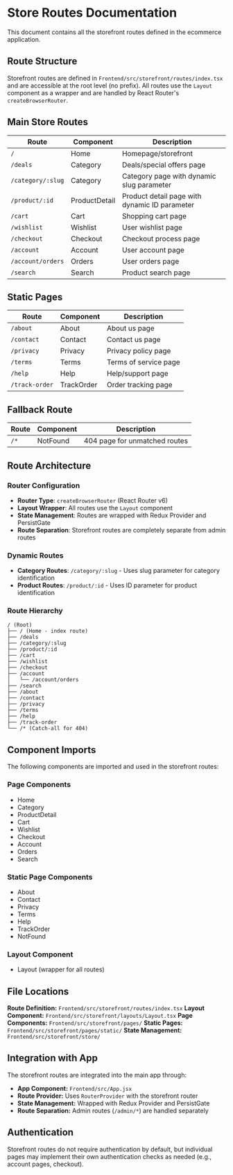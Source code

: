 # Store Routes Documentation

This document contains all the storefront routes defined in the ecommerce application.

## Route Structure

Storefront routes are defined in `Frontend/src/storefront/routes/index.tsx` and are accessible at the root level (no prefix). All routes use the `Layout` component as a wrapper and are handled by React Router's `createBrowserRouter`.

## Main Store Routes

| Route | Component | Description |
|-------|-----------|-------------|
| `/` | Home | Homepage/storefront |
| `/deals` | Category | Deals/special offers page |
| `/category/:slug` | Category | Category page with dynamic slug parameter |
| `/product/:id` | ProductDetail | Product detail page with dynamic ID parameter |
| `/cart` | Cart | Shopping cart page |
| `/wishlist` | Wishlist | User wishlist page |
| `/checkout` | Checkout | Checkout process page |
| `/account` | Account | User account page |
| `/account/orders` | Orders | User orders page |
| `/search` | Search | Product search page |

## Static Pages

| Route | Component | Description |
|-------|-----------|-------------|
| `/about` | About | About us page |
| `/contact` | Contact | Contact us page |
| `/privacy` | Privacy | Privacy policy page |
| `/terms` | Terms | Terms of service page |
| `/help` | Help | Help/support page |
| `/track-order` | TrackOrder | Order tracking page |

## Fallback Route

| Route | Component | Description |
|-------|-----------|-------------|
| `/*` | NotFound | 404 page for unmatched routes |

## Route Architecture

### Router Configuration
- **Router Type**: `createBrowserRouter` (React Router v6)
- **Layout Wrapper**: All routes use the `Layout` component
- **State Management**: Routes are wrapped with Redux Provider and PersistGate
- **Route Separation**: Storefront routes are completely separate from admin routes

### Dynamic Routes
- **Category Routes**: `/category/:slug` - Uses slug parameter for category identification
- **Product Routes**: `/product/:id` - Uses ID parameter for product identification

### Route Hierarchy
```
/ (Root)
├── / (Home - index route)
├── /deals
├── /category/:slug
├── /product/:id
├── /cart
├── /wishlist
├── /checkout
├── /account
│   └── /account/orders
├── /search
├── /about
├── /contact
├── /privacy
├── /terms
├── /help
├── /track-order
└── /* (Catch-all for 404)
```

## Component Imports

The following components are imported and used in the storefront routes:

### Page Components
- Home
- Category
- ProductDetail
- Cart
- Wishlist
- Checkout
- Account
- Orders
- Search

### Static Page Components
- About
- Contact
- Privacy
- Terms
- Help
- TrackOrder
- NotFound

### Layout Component
- Layout (wrapper for all routes)

## File Locations

**Route Definition:** `Frontend/src/storefront/routes/index.tsx`
**Layout Component:** `Frontend/src/storefront/layouts/Layout.tsx`
**Page Components:** `Frontend/src/storefront/pages/`
**Static Pages:** `Frontend/src/storefront/pages/static/`
**State Management:** `Frontend/src/storefront/store/`

## Integration with App

The storefront routes are integrated into the main app through:
- **App Component:** `Frontend/src/App.jsx`
- **Route Provider:** Uses `RouterProvider` with the storefront router
- **State Management:** Wrapped with Redux Provider and PersistGate
- **Route Separation:** Admin routes (`/admin/*`) are handled separately

## Authentication

Storefront routes do not require authentication by default, but individual pages may implement their own authentication checks as needed (e.g., account pages, checkout).

